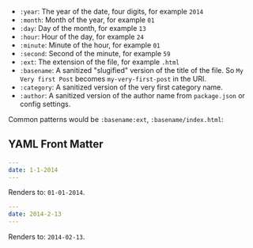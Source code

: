 
* `:year`: The year of the date, four digits, for example `2014`
* `:month`: Month of the year, for example `01`
* `:day`: Day of the month, for example `13`
* `:hour`: Hour of the day, for example `24`
* `:minute`: Minute of the hour, for example `01`
* `:second`: Second of the minute, for example `59`
* `:ext`: The extension of the file, for example `.html`
* `:basename`: A sanitized "slugified" version of the title of the file. So `My Very first Post` becomes `my-very-first-post` in the URI.
* `:category`: A sanitized version of the very first category name.
* `:author`: A sanitized version of the author name from `package.json` or config settings.

Common patterns would be `:basename:ext`, `:basename/index.html`:


## YAML Front Matter

```yaml
---
date: 1-1-2014
---
```
Renders to: `01-01-2014`.

```yaml
---
date: 2014-2-13
---
```
Renders to: `2014-02-13`.


